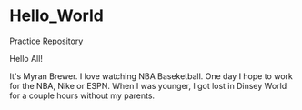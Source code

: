 # Hello_World
Practice Repository 

Hello All!

It's Myran Brewer. I love watching NBA Baseketball. One day I hope to work for the NBA, Nike or ESPN. 
When I was younger, I got lost in Dinsey World for a couple hours without my parents. 

